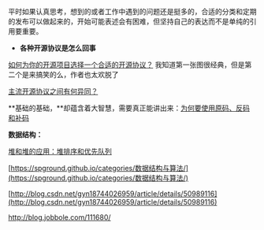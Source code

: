 平时如果认真思考，想到的或者工作中遇到的问题还是挺多的，合适的分类和定期的发布可以做起来的，开始可能表述会有困难，但坚持自己的表达而不是单纯的引用要重要。

* **各种开源协议是怎么回事**

[如何为你的开源项目选择一个合适的开源协议？](https://www.oschina.net/news/74999/how-to-choose-a-license)  我知道第一张图很经典，但是第二个是来搞笑的么，作者也太欢脱了

[主流开源协议之间有何异同？](https://www.zhihu.com/question/19568896)

**基础的基础，**却蕴含着大智慧，需要真正能讲出来：[为何要使用原码、反码和补码](https://www.2cto.com/kf/201610/557251.html)

**数据结构：**

[堆和堆的应用：堆排序和优先队列](http://blog.jobbole.com/113552/)

[https://spground.github.io/categories/数据结构与算法/](https://spground.github.io/categories/数据结构与算法/)

[http://blog.csdn.net/gyn18744026959/article/details/50989116](http://blog.csdn.net/gyn18744026959/article/details/50989116)

http://blog.jobbole.com/111680/



